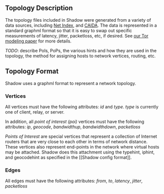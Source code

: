 ## Topology Description

The topology files included in Shadow were generated from a variety of data sources, including [Net Index](http://www.netindex.com/), and [CAIDA](). The data is represented in a standard graphml format so that it is easy to swap out specific measurements of latency, jitter, packetloss, etc, if desired. See [our Tor modeling paper](http://www-users.cs.umn.edu/~jansen/papers/tormodel-cset2012.pdf) for more details.

_TODO_: describe PoIs, PoPs, the various hints and how they are used in the topology, the method for assigning hosts to network vertices, routing, etc.

## Topology Format

Shadow uses a graphml format to represent a network topology.

### Vertices

All vertices must have the following attributes: _id_ and _type_. _type_ is currently one of client, relay, or server.

In addition, all _point of interest (poi)_ vertices must have the following attributes: _ip_, _geocode_, _bandwidthup_, _bandwidthdown_, _packetloss_

_Points of Interest_ are special vertices that represent a collection of Internet routers that are very close to each other in terms of network distance. These vertices also represent end-points in the network where virtual hosts may be attached. Shadow does this attachment using the typehint, iphint, and geocodehint as specified in the [[Shadow config format]].

### Edges

All edges must have the following attributes: _from_, _to_, _latency_, _jitter_, _packetloss_

